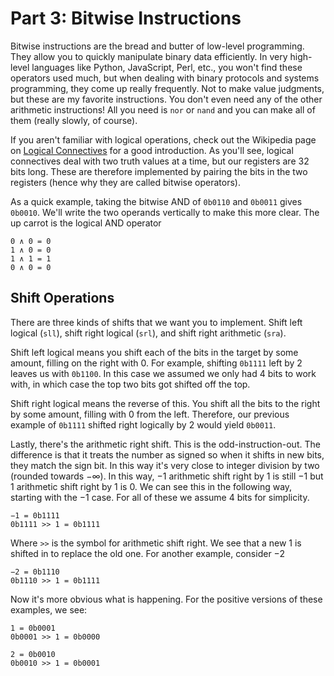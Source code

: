 # Part 3: Bitwise Instructions

Bitwise instructions are the bread and butter of low-level
programming. They allow you to quickly manipulate binary data
efficiently. In very high-level languages like Python, JavaScript,
Perl, etc., you won't find these operators used much, but when dealing
with binary protocols and systems programming, they come up really
frequently. Not to make value judgments, but these are my favorite
instructions. You don't even need any of the other arithmetic
instructions! All you need is `nor` or `nand` and you can make all of
them (really slowly, of course).

If you aren't familiar with logical operations, check out the
Wikipedia page on [Logical
Connectives](https://en.wikipedia.org/wiki/Logical_connective) for a
good introduction. As you'll see, logical connectives deal with two
truth values at a time, but our registers are 32 bits long. These are
therefore implemented by pairing the bits in the two registers (hence
why they are called bitwise operators).

As a quick example, taking the bitwise AND of `0b0110` and `0b0011`
gives `0b0010`. We'll write the two operands vertically to make this
more clear. The up carrot is the logical AND operator

```
0 ∧ 0 = 0
1 ∧ 0 = 0
1 ∧ 1 = 1
0 ∧ 0 = 0

```

## Shift Operations

There are three kinds of shifts that we want you to implement. Shift
left logical (`sll`), shift right logical (`srl`), and shift right
arithmetic (`sra`).

Shift left logical means you shift each of the bits in the target by
some amount, filling on the right with 0. For example, shifting
`0b1111` left by 2 leaves us with `0b1100`. In this case we assumed we
only had 4 bits to work with, in which case the top two bits got
shifted off the top.

Shift right logical means the reverse of this. You shift all the bits
to the right by some amount, filling with 0 from the left. Therefore,
our previous example of `0b1111` shifted right logically by 2 would
yield `0b0011`.

Lastly, there's the arithmetic right shift. This is the
odd-instruction-out. The difference is that it treats the number as
signed so when it shifts in new bits, they match the sign bit. In this
way it's very close to integer division by two (rounded towards
−∞). In this way, −1 arithmetic shift right by 1 is still −1 but 1
arithmetic shift right by 1 is 0. We can see this in the following
way, starting with the −1 case. For all of these we assume 4 bits for
simplicity.

```
−1 = 0b1111
0b1111 >> 1 = 0b1111
```

Where `>>` is the symbol for arithmetic shift right. We see that a new
1 is shifted in to replace the old one. For another example, consider
−2

```
−2 = 0b1110
0b1110 >> 1 = 0b1111
```

Now it's more obvious what is happening. For the positive versions of
these examples, we see:

```
1 = 0b0001
0b0001 >> 1 = 0b0000
```

```
2 = 0b0010
0b0010 >> 1 = 0b0001
```

